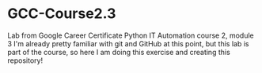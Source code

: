 # GCC-Course2.3
Lab from Google Career Certificate Python IT Automation course 2, module 3
I'm already pretty familiar with git and GitHub at this point, but this lab is part of the course, so here I am doing this exercise and creating this repository! 
